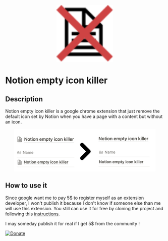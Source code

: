 <p align="center">
  <img
    src="https://raw.githubusercontent.com/dylandoamaral/notion-empty-icon-killer/main/assets/icon.svg"
    alt="Notion empty icon killer"
    width="180"
  />
</p>

# Notion empty icon killer

## Description

Notion empty icon killer is a google chrome extension that just remove the default icon set by Notion when you have a page with a content but without an icon.

<p align="center">
  <img
    src="https://raw.githubusercontent.com/dylandoamaral/notion-empty-icon-killer/main/assets/example.png"
    alt="Notion empty icon killer"
    width="450"
  />
</p>

## How to use it

Since google want me to pay 5$ to register myself as an extension developer, I won't publish it because I don't know if someone else than me will use this extension. You still can use it for free by cloning the project and following this [instructions](https://developer.chrome.com/docs/extensions/mv3/getstarted/development-basics/#load-unpacked).

I may someday publish it for real if I get 5$ from the community !

[![Donate](https://img.shields.io/badge/Buy%20me%20a%20coffee-donate-yellow)](https://www.buymeacoffee.com/dylandoamaral)

